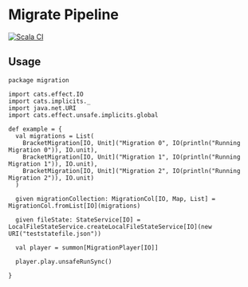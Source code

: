 # Migrate Pipeline

[![Scala CI](https://github.com/sdrafahl/migratepipeline/actions/workflows/scala.yml/badge.svg)](https://github.com/sdrafahl/migratepipeline/actions/workflows/scala.yml)

## Usage

```
package migration

import cats.effect.IO
import cats.implicits._
import java.net.URI
import cats.effect.unsafe.implicits.global

def example = {
  val migrations = List(
    BracketMigration[IO, Unit]("Migration 0", IO(println("Running Migration 0")), IO.unit),
    BracketMigration[IO, Unit]("Migration 1", IO(println("Running Migration 1")), IO.unit),
    BracketMigration[IO, Unit]("Migration 2", IO(println("Running Migration 2")), IO.unit)
  )

  given migrationCollection: MigrationCol[IO, Map, List] = MigrationCol.fromList[IO](migrations)

  given fileState: StateService[IO] = LocalFileStateService.createLocalFileStateService[IO](new URI("teststatefile.json"))

  val player = summon[MigrationPlayer[IO]]

  player.play.unsafeRunSync()

}

```
